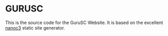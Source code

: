 GURUSC
===============

This is the source code for the GuruSC Website. It is based on the
excellent [nanoc3](http://nanoc.stoneship.org) static site generator.
